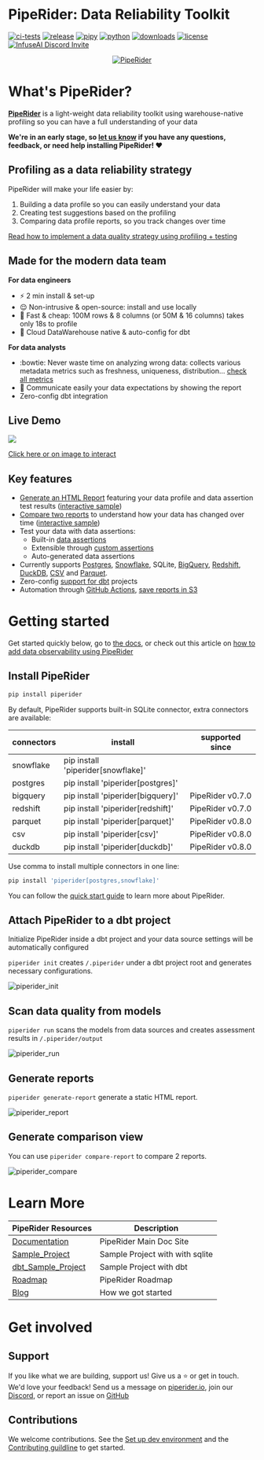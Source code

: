 # PipeRider: Data Reliability Toolkit

[![ci-tests](https://github.com/infuseai/piperider-cli/actions/workflows/tests.yaml/badge.svg)](https://github.com/infuseai/piperider-cli/actions/workflows/tests.yaml/badge.svg)
[![release](https://img.shields.io/github/release/infuseAI/piperider-cli/all.svg?style=flat-square)](https://github.com/infuseAI/piperider-cli/releases)
[![pipy](https://img.shields.io/pypi/v/piperider?style=flat-square)](https://pypi.org/project/piperider/)
[![python](https://img.shields.io/pypi/pyversions/piperider?style=flat-square)](https://pypi.org/project/piperider/)
[![downloads](https://img.shields.io/pypi/dw/piperider?style=flat-square)](https://pypi.org/project/piperider/#files)
[![license](https://img.shields.io/github/license/infuseai/piperider?style=flat-square)](https://github.com/InfuseAI/piperider/blob/main/LICENSE)
[![InfuseAI Discord Invite](https://img.shields.io/discord/664381609771925514?color=%237289DA&label=chat&logo=discord&logoColor=white&style=flat-square)](https://discord.com/invite/5zb2aK9KBV)

<p align="center">
  <a href="https://piperider.io">
    <img  src=".github/images/logo.svg" border="0" alt="PipeRider">
  </a>
</p>


# What's PipeRider?
**[PipeRider](https://www.piperider.io/)** is a light-weight data reliability toolkit using warehouse-native profiling so you can have a full understanding of your data 

**We're in an early stage, so [let us know](mailto:product@infuseai.io) if you have any questions, feedback, or need help installing PipeRider! :heart:**



## Profiling as a data reliability strategy
PipeRider will make your life easier by:
1. Building a data profile so you can easily understand your data
2. Creating test suggestions based on the profiling
3. Comparing data profile reports, so you track changes over time

[Read how to implement a data quality strategy using profiling + testing](https://blog.infuseai.io/add-data-profiling-and-assertions-to-dbt-with-piperider-732ca0821e3a)



## Made for the modern data team
**For data engineers**
* :zap: 2 min install & set-up
* :relieved: Non-intrusive & open-source: install and use locally
* :money_with_wings: Fast & cheap: 100M rows & 8 columns (or 50M & 16 columns) takes only 18s to profile
* :ledger: Cloud DataWarehouse native & auto-config for dbt



**For data analysts**
* :bowtie: Never waste time on analyzing wrong data: collects various metadata metrics such as freshness, uniqueness, distribution... [check all metrics](https://docs.piperider.io/data-profile-and-metrics/metrics)
* :speech_balloon: Communicate easily your data expectations by showing the report
* Zero-config dbt integration


## Live Demo
[![](https://i.imgur.com/WuFC4H6.png)](https://piperider-github-readme.s3.ap-northeast-1.amazonaws.com/run-0.7.0/index.html)

[Click here or on image to interact](https://piperider-github-readme.s3.ap-northeast-1.amazonaws.com/run-0.7.0/index.html)

<!-- # Table of contents
* [What's PipeRider?](#what's-piperider?)
    * [Made for...](#made-for...)
    * [Live demo](#live-demo)
* [Table of contents](#table-of-contents)
* [Getting started](#getting-started)
    * [Install piperider](#install-piperider)
    * [Attach PipeRider to a dbt project](#attach-piperider-to-a-dbt-project)
    * [Scan data quality from models](#scan-data-quality-from-models)
    * [Generate reports](#generate-reports)
    * [Generate comparison view](#generate-comparison-view)
* [Learn more](#learn-more)
* [Get involved](#get-involved)
    * [Support](#support)
    * [Contributions](#contributions)
 -->


## Key features
* [Generate an HTML Report](https://docs.piperider.io/how-to-guides/generate-report) featuring your data profile and data assertion test results ([interactive sample](https://piperider-github-readme.s3.ap-northeast-1.amazonaws.com/run-0.8.0/index.html))
* [Compare two reports](https://docs.piperider.io/how-to-guides/compare-reports) to understand how your data has changed over time ([interactive sample](https://piperider-github-readme.s3.ap-northeast-1.amazonaws.com/comparison-0.8.0/index.html))
* Test your data with data assertions:
  * Built-in [data assertions](https://docs.piperider.io/data-quality-assertions/assertion-configuration)
  * Extensible through [custom assertions](https://docs.piperider.io/data-quality-assertions/custom-assertions)
  * Auto-generated data assertions
* Currently supports [Postgres](https://docs.piperider.io/data-sources/postgres-connector), [Snowflake](https://docs.piperider.io/data-sources/snowflake-connector), SQLite, [BigQuery](https://docs.piperider.io/data-sources/bigquery-connector), [Redshift](https://docs.piperider.io/data-sources/redshift-connector), [DuckDB](https://docs.piperider.io/data-sources/duckdb-connector/), [CSV](https://docs.piperider.io/data-sources/csv-connector/) and [Parquet](https://docs.piperider.io/data-sources/parquet-connector/).
* Zero-config [support for dbt](https://docs.piperider.io/dbt-integration/) projects
* Automation through [GitHub Actions](https://docs.piperider.io/how-to-guides/github-action/), [save reports in S3](https://docs.piperider.io/how-to-guides/aws-s3-+-github-ci/)




# Getting started

Get started quickly below, go to [the docs](https://docs.piperider.io/), or check out this article on [how to add data observability using PipeRider ](https://blog.infuseai.io/adding-data-observability-and-alerts-to-your-data-pipeline-is-easier-than-you-think-4e005daca55b)

## Install PipeRider

```bash
pip install piperider
```

By default, PipeRider supports built-in SQLite connector, extra connectors are available:

| connectors  | install  | supported since  |
|---|---|------------------|
| snowflake | pip install 'piperider[snowflake]'  |                  |
| postgres  | pip install 'piperider[postgres]'  |                  |
| bigquery | pip install 'piperider[bigquery]'  | PipeRider v0.7.0 |
| redshift | pip install 'piperider[redshift]'  | PipeRider v0.7.0 |
| parquet | pip install 'piperider[parquet]' | PipeRider v0.8.0 |
| csv | pip install 'piperider[csv]' | PipeRider v0.8.0 |
| duckdb | pip install 'piperider[duckdb]' | PipeRider v0.8.0 |

Use comma to install multiple connectors in one line:

```bash
pip install 'piperider[postgres,snowflake]'
```

You can follow the [quick start guide](https://docs.piperider.io/quick-start) to learn more about PipeRider.

## Attach PipeRider to a dbt project
Initialize PipeRider inside a dbt project and your data source settings will be automatically configured

`piperider init` creates `/.piperider` under a dbt project root and generates necessary configurations.

![piperider_init](images/init_pipe.gif)

## Scan data quality from models

`piperider run` scans the models from data sources and creates assessment results in `/.piperider/output`

![piperider_run](images/run_pipe.gif)

## Generate reports

`piperider generate-report` generate a static HTML report.

![piperider_report](images/report_pipe.gif)

## Generate comparison view

You can use `piperider compare-report` to compare 2 reports.

![piperider_compare](images/compare_pipe.gif)

# Learn More

| PipeRider Resources | Description |
| -------------------- | ----------- |
| [Documentation] | PipeRider Main Doc Site |
| [Sample_Project] | Sample Project with with sqlite |
| [dbt_Sample_Project] | Sample Project with dbt |
| [Roadmap] | PipeRider Roadmap |
| [Blog] | How we got started |


[Documentation]: https://docs.piperider.io/

[Sample_Project]: https://github.com/InfuseAI/infuse-finance

[dbt_Sample_Project]: https://github.com/InfuseAI/dbt-infuse-finance

[Roadmap]: https://github.com/orgs/InfuseAI/projects/1/views/1

[Blog]: https://blog.infuseai.io/data-reliability-automated-with-piperider-7a823521ef11

# Get involved

## Support 
If you like what we are building, support us! Give us a :star: or get in touch. We'd love your feedback! Send us a message on [piperider.io](https://piperider.io), join our [Discord](https://discord.com/invite/CrAxQznedH), or report an issue on [GitHub](https://github.com/InfuseAI/piperider/issues)


## Contributions

We welcome contributions. See the [Set up dev environment](DEVELOP.md) and the [Contributing guildline](CONTRIBUTING.md) to get started.
